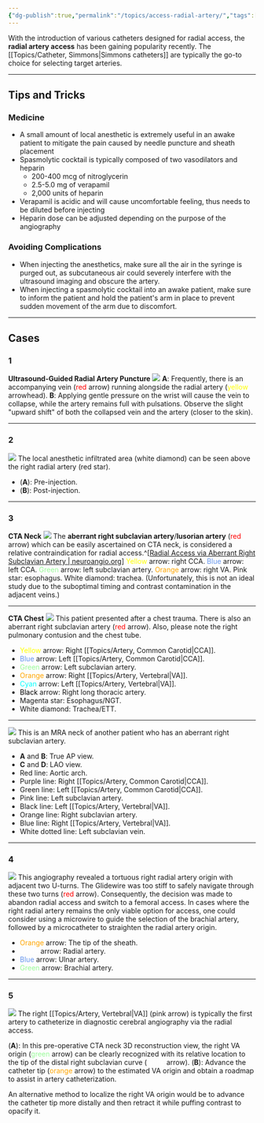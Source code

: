 ```yaml
---
{"dg-publish":true,"permalink":"/topics/access-radial-artery/","tags":["anatomy","artery","access"],"created":"2023-08-14T21:43:13.000-07:00","updated":"2024-01-10T11:25:38.794-08:00"}
---
```


With the introduction of various catheters designed for radial access, the **radial artery access** has been gaining popularity recently. The [[Topics/Catheter, Simmons\|Simmons catheters]] are typically the go-to choice for selecting target arteries.

---

## Tips and Tricks

### Medicine

- A small amount of local anesthetic is extremely useful in an awake patient to mitigate the pain caused by needle puncture and sheath placement
- Spasmolytic cocktail is typically composed of two vasodilators and heparin
	- 200-400 mcg of nitroglycerin
	- 2.5-5.0 mg of verapamil
	- 2,000 units of heparin
- Verapamil is acidic and will cause uncomfortable feeling, thus needs to be diluted before injecting
- Heparin dose can be adjusted depending on the purpose of the angiography

### Avoiding Complications

- When injecting the anesthetics, make sure all the air in the syringe is purged out, as subcutaneous air could severely interfere with the ultrasound imaging and obscure the artery.
- When injecting a spasmolytic cocktail into an awake patient, make sure to inform the patient and hold the patient's arm in place to prevent sudden movement of the arm due to discomfort.

---

## Cases

### 1

**Ultrasound-Guided Radial Artery Puncture**
![](https://i.imgur.com/3FvkGBB.png)
**A**: Frequently, there is an accompanying vein (<span style="color:red">red</span> arrow) running alongside the radial artery (<span style="color:yellow">yellow</span> arrowhead). 
**B**: Applying gentle pressure on the wrist will cause the vein to collapse, while the artery remains full with pulsations. Observe the slight "upward shift" of both the collapsed vein and the artery (closer to the skin).

---

### 2

![](https://i.imgur.com/hOmu2Ke.jpg)
The local anesthetic infiltrated area (white diamond) can be seen above the right radial artery (red star).

- (**A**): Pre-injection. 
- (**B**): Post-injection. 

---
### 3

**CTA Neck**
![](https://i.imgur.com/CVxdMX9.jpg)
The **aberrant right subclavian artery**/**lusorian artery** (<span style="color:red">red</span> arrow) which can be easily ascertained on CTA neck, is considered a relative contraindication for radial access.^[[Radial Access via Aberrant Right Subclavian Artery | neuroangio.org](https://neuroangio.org/sample-page/case-archives/radial-access-via-aberrant-right-subclavian-artery/)] <span style="color:yellow">Yellow</span> arrow: right CCA. <span style="color:cornflowerblue">Blue</span> arrow: left CCA. <span style="color:palegreen">Green</span> arrow: left subclavian artery. <span style="color:orange">Orange</span> arrow: right VA. Pink star: esophagus. White diamond: trachea. (Unfortunately, this is not an ideal study due to the suboptimal timing and contrast contamination in the adjacent veins.)

---

**CTA Chest**
![](https://i.imgur.com/f5ZB1F7.png)
This patient presented after a chest trauma. There is also an aberrant right subclavian artery (<span style="color:red">red</span> arrow). Also, please note the right pulmonary contusion and the chest tube.

- <span style="color:yellow">Yellow</span> arrow: Right [[Topics/Artery, Common Carotid\|CCA]]. 
- <span style="color:cornflowerblue">Blue</span> arrow: Left [[Topics/Artery, Common Carotid\|CCA]]. 
- <span style="color:palegreen">Green</span> arrow: Left subclavian artery. 
- <span style="color:orange">Orange</span> arrow: Right [[Topics/Artery, Vertebral\|VA]]. 
- <span style="color:cyan">Cyan</span> arrow: Left [[Topics/Artery, Vertebral\|VA]]. 
- <span style="color:black">Black</span> arrow: Right long thoracic artery. 
- Magenta star: Esophagus/NGT. 
- White diamond: Trachea/ETT. 

---

![](https://i.imgur.com/uHCQIbv.jpg)
This is an MRA neck of another patient who has an aberrant right subclavian artery.

- **A** and **B**: True AP view.
- **C** and **D**: LAO view.
- Red line: Aortic arch.
- Purple line: Right [[Topics/Artery, Common Carotid\|CCA]].
- Green line: Left [[Topics/Artery, Common Carotid\|CCA]].
- Pink line: Left subclavian artery.
- Black line: Left [[Topics/Artery, Vertebral\|VA]].
- Orange line: Right subclavian artery.
- Blue line: Right [[Topics/Artery, Vertebral\|VA]].
- White dotted line: Left subclavian vein.

---

### 4

![](https://i.imgur.com/VYISHHZ.jpg)
This angiography revealed a tortuous right radial artery origin with adjacent two U-turns. The Glidewire was too stiff to safely navigate through these two turns (<span style="color:red">red</span> arrow). Consequently, the decision was made to abandon radial access and switch to a femoral access. In cases where the right radial artery remains the only viable option for access, one could consider using a microwire to guide the selection of the brachial artery, followed by a microcatheter to straighten the radial artery origin. 

- <span style="color:orange">Orange</span> arrow: The tip of the sheath.
- <span style="color:white">White</span> arrow: Radial artery.
- <span style="color:cornflowerblue">Blue</span> arrow: Ulnar artery.
- <span style="color:palegreen">Green</span> arrow: Brachial artery.

---

### 5

![](https://i.imgur.com/ai1kM80.jpg)
The right [[Topics/Artery, Vertebral\|VA]] (pink arrow) is typically the first artery to catheterize in diagnostic cerebral angiography via the radial access.

(**A**): In this pre-operative CTA neck 3D reconstruction view, the right VA origin (<span style="color:palegreen">green</span> arrow) can be clearly recognized with its relative location to the tip of the distal right subclavian curve (<span style="color:white">white</span> arrow).
(**B**): Advance the catheter tip (<span style="color:orange">orange</span> arrow) to the estimated VA origin and obtain a roadmap to assist in artery catheterization.

An alternative method to localize the right VA origin would be to advance the catheter tip more distally and then retract it while puffing contrast to opacify it.
